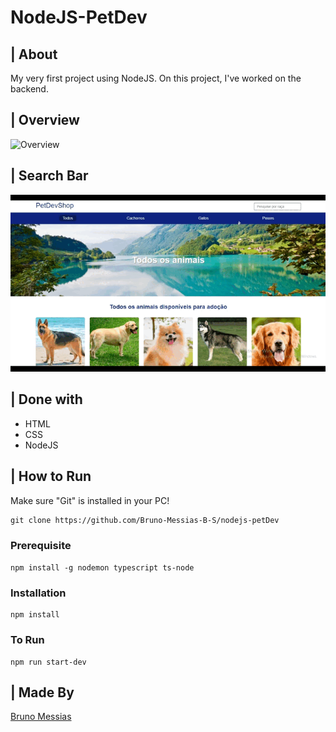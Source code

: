 # NodeJS-PetDev

## | About
<p>My very first project using NodeJS. On this project, I've worked on the backend.</p>

## | Overview
<img alt="Overview" src="./gitFiles/pet-overview.gif" />

## | Search Bar
<img alt="Skills" src="./gitFiles/pet-search-bar.gif" />

## | Done with
<ul>
    <li>HTML</li>
    <li>CSS</li>
    <li>NodeJS</li>
</ul>

## | How to Run

Make sure "Git" is installed in your PC!

    git clone https://github.com/Bruno-Messias-B-S/nodejs-petDev

### Prerequisite
`npm install -g nodemon typescript ts-node`

### Installation
    npm install

### To Run
    npm run start-dev

## | Made By
[Bruno Messias](https://www.linkedin.com/in/bruno-messias-bs/)